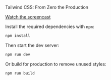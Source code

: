 Tailwind CSS: From Zero the Production

[Watch the screencast](https://www.youtube.com/watch?v=HZn2LtBT59w)

Install the required dependencies with `npm`:

```sh
npm install
```

Then start the dev server:

```sh
npm run dev
```

Or build for production to remove unused styles:

```sh
npm run build
```
